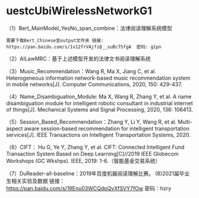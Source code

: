 # uestcUbiWirelessNetworkG1
（1）Bert_MainModel_YesNo_span_combine：法律阅读理解系统模型

    需要下载Bert_Chinese至output文件夹 链接: https://pan.baidu.com/s/1v12frVAjfiQ__suBc7SfgA  密码: g1pn

（2）AILawMRC：基于上述模型开发的法律文书阅读理解系统

（3）Music_Recommendation：Wang R, Ma X, Jiang C, et al. Heterogeneous information network-based music recommendation system in mobile networks[J]. Computer Communications, 2020, 150: 429-437.

（4）Name_Disambiguation_Module:  Ma X, Wang R, Zhang Y, et al. A name disambiguation module for intelligent robotic consultant in industrial internet of things[J]. Mechanical Systems and Signal Processing, 2020, 136: 106413.

（5）Session_Based_Recommendation：Zhang Y, Li Y, Wang R, et al. Multi-aspect aware session-based recommendation for intelligent transportation services[J]. IEEE Transactions on Intelligent Transportation Systems, 2020.

（6）CIFT： Hu G, Ye Y, Zhang Y, et al. CIFT: Connected Intelligent Fund Transaction System Based on Deep Learning[C]//2019 IEEE Globecom Workshops (GC Wkshps). IEEE, 2019: 1-6.（智能基金交易系统）

（7）DuReader-all-baseline：2019年百度机器阅读理解比赛。
(8)2021届毕业生相关实验及数据
    链接：https://pan.baidu.com/s/19Enu03WCQdpQvXfSVY7fOw    密码：hzry
